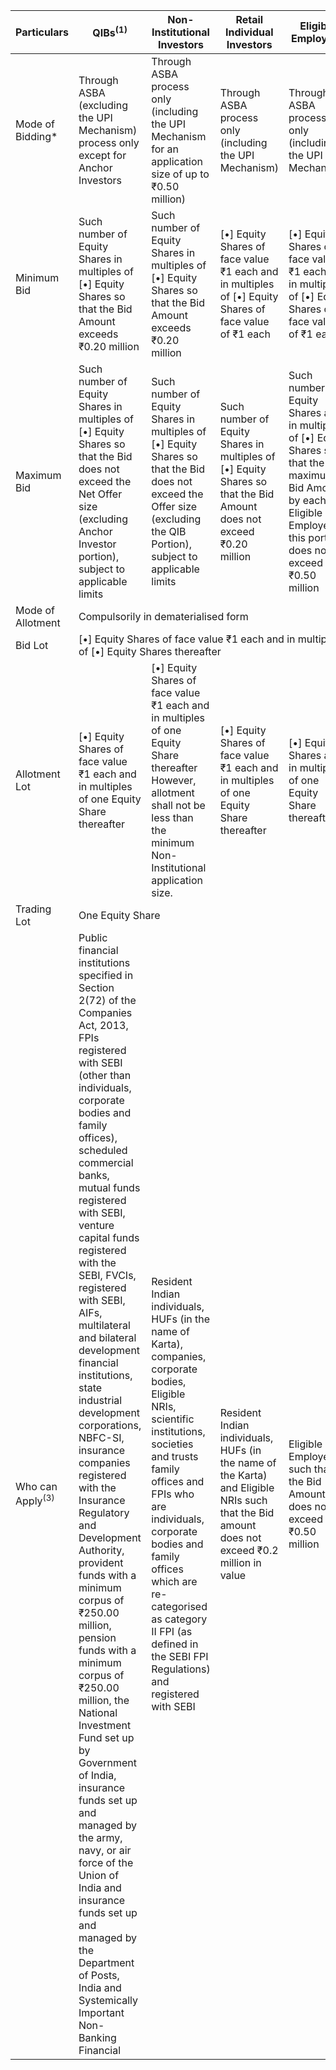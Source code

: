 <table><thead><tr><th>Particulars</th><th>QIBs<sup>(1)</sup></th><th>Non-Institutional Investors</th><th>Retail Individual Investors</th><th>Eligible Employees</th></tr></thead><tbody><tr><td>Mode of Bidding*</td><td>Through ASBA (excluding the UPI Mechanism) process only except for Anchor Investors</td><td>Through ASBA process only (including the UPI Mechanism for an application size of up to ₹0.50 million)</td><td>Through ASBA process only (including the UPI Mechanism)</td><td>Through ASBA process only (including the UPI Mechanism)</td></tr><tr><td>Minimum Bid</td><td>Such number of Equity Shares in multiples of [•] Equity Shares so that the Bid Amount exceeds ₹0.20 million</td><td>Such number of Equity Shares in multiples of [•] Equity Shares so that the Bid Amount exceeds ₹0.20 million</td><td>[•] Equity Shares of face value ₹1 each and in multiples of [•] Equity Shares of face value of ₹1 each</td><td>[•] Equity Shares of face value ₹1 each and in multiples of [•] Equity Shares of face value of ₹1 each</td></tr><tr><td>Maximum Bid</td><td>Such number of Equity Shares in multiples of [•] Equity Shares so that the Bid does not exceed the Net Offer size (excluding Anchor Investor portion), subject to applicable limits</td><td>Such number of Equity Shares in multiples of [•] Equity Shares so that the Bid does not exceed the Offer size (excluding the QIB Portion), subject to applicable limits</td><td>Such number of Equity Shares in multiples of [•] Equity Shares so that the Bid Amount does not exceed ₹0.20 million</td><td>Such number of Equity Shares and in multiples of [•] Equity Shares so that the maximum Bid Amount by each Eligible Employee in this portion does not exceed ₹0.50 million</td></tr><tr><td>Mode of Allotment</td><td colspan="4">Compulsorily in dematerialised form</td></tr><tr><td>Bid Lot</td><td colspan="4">[•] Equity Shares of face value ₹1 each and in multiples of [•] Equity Shares thereafter</td></tr><tr><td>Allotment Lot</td><td>[•] Equity Shares of face value ₹1 each and in multiples of one Equity Share thereafter</td><td>[•] Equity Shares of face value ₹1 each and in multiples of one Equity Share thereafter However, allotment shall not be less than the minimum Non-Institutional application size.</td><td>[•] Equity Shares of face value ₹1 each and in multiples of one Equity Share thereafter</td><td>[•] Equity Shares and in multiples of one Equity Share thereafter</td></tr><tr><td>Trading Lot</td><td colspan="4">One Equity Share</td></tr><tr><td>Who can Apply<sup>(3)</sup></td><td>Public financial institutions specified in Section 2(72) of the Companies Act, 2013, FPIs registered with SEBI (other than individuals, corporate bodies and family offices), scheduled commercial banks, mutual funds registered with SEBI, venture capital funds registered with the SEBI, FVCIs, registered with SEBI, AIFs, multilateral and bilateral development financial institutions, state industrial development corporations, NBFC-SI, insurance companies registered with the Insurance Regulatory and Development Authority, provident funds with a minimum corpus of ₹250.00 million, pension funds with a minimum corpus of ₹250.00 million, the National Investment Fund set up by Government of India, insurance funds set up and managed by the army, navy, or air force of the Union of India and insurance funds set up and managed by the Department of Posts, India and Systemically Important Non-Banking Financial</td><td>Resident Indian individuals, HUFs (in the name of Karta), companies, corporate bodies, Eligible NRIs, scientific institutions, societies and trusts family offices and FPIs who are individuals, corporate bodies and family offices which are re-categorised as category II FPI (as defined in the SEBI FPI Regulations) and registered with SEBI</td><td>Resident Indian individuals, HUFs (in the name of the Karta) and Eligible NRIs such that the Bid amount does not exceed ₹0.2 million in value</td><td>Eligible Employees such that the Bid Amount does not exceed ₹0.50 million</td></tr></tbody></table>